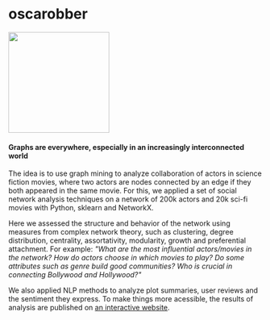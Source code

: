 # oscarobber

<img width=200 src="https://polakowo.io/oscarobber/images/stanlee.jpg"/>

#### Graphs are everywhere, especially in an increasingly interconnected world

The idea is to use graph mining to analyze collaboration of actors in science fiction movies, where two actors are nodes connected by an edge if they both appeared in the same movie. For this, we applied a set of social network analysis techniques on a network of 200k actors and 20k sci-fi movies with Python, sklearn and NetworkX. 

Here we assessed the structure and behavior of the network using measures from complex network theory, such as clustering, degree distribution, centrality, assortativity, modularity, growth and preferential attachment. For example: *"What are the most influential actors/movies in the network? How do actors choose in which movies to play? Do some attributes such as genre build good communities? Who is crucial in connecting Bollywood and Hollywood?"* 

We also applied NLP methods to analyze plot summaries, user reviews and the sentiment they express. To make things more acessible, the results of analysis are published on [an interactive website](https://polakowo.io/oscarobber/).
